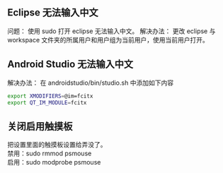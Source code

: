 ## Eclipse 无法输入中文
问题： 使用 sudo 打开 eclipse 无法输入中文。
解决办法： 更改 eclipse 与 workspace 文件夹的所属用户和用户组为当前用户，使用当前用户打开。
## Android Studio 无法输入中文
解决办法： 在 androidstudio/bin/studio.sh 中添加如下内容
```bash
export XMODIFIERS=@im=fcitx
export QT_IM_MODULE=fcitx
```  
## 关闭启用触摸板
把设置里面的触摸板设置给弄没了。  
禁用：sudo rmmod psmouse   
启用：sudo modprobe psmouse  
